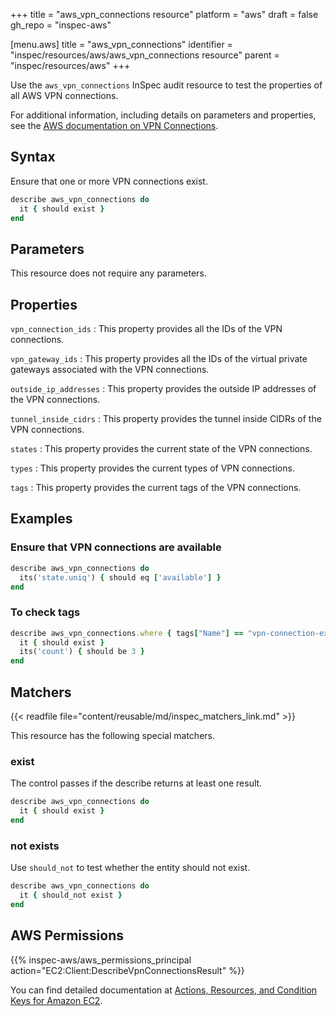 +++
title = "aws_vpn_connections resource"
platform = "aws"
draft = false
gh_repo = "inspec-aws"

[menu.aws]
title = "aws_vpn_connections"
identifier = "inspec/resources/aws/aws_vpn_connections resource"
parent = "inspec/resources/aws"
+++

Use the `aws_vpn_connections` InSpec audit resource to test the properties of all AWS VPN connections.

For additional information, including details on parameters and properties, see the [AWS documentation on VPN Connections](https://docs.aws.amazon.com/vpc/latest/userguide/vpn-connections.html).

## Syntax

Ensure that one or more VPN connections exist.

```ruby
describe aws_vpn_connections do
  it { should exist }
end
```

## Parameters

This resource does not require any parameters.

## Properties

`vpn_connection_ids`
: This property provides all the IDs of the VPN connections.

`vpn_gateway_ids`
: This property provides all the IDs of the virtual private gateways associated with the VPN connections.

`outside_ip_addresses`
: This property provides the outside IP addresses of the VPN connections.

`tunnel_inside_cidrs`
: This property provides the tunnel inside CIDRs of the VPN connections.

`states`
: This property provides the current state of the VPN connections.

`types`
: This property provides the current types of VPN connections.

`tags`
: This property provides the current tags of the VPN connections.

## Examples

### Ensure that VPN connections are available

```ruby
describe aws_vpn_connections do
  its('state.uniq') { should eq ['available'] }
end
```

### To check tags

```ruby
describe aws_vpn_connections.where { tags["Name"] == "vpn-connection-example-123" } do
  it { should exist }
  its('count') { should be 3 }
end
```

## Matchers

{{< readfile file="content/reusable/md/inspec_matchers_link.md" >}}

This resource has the following special matchers.

### exist

The control passes if the describe returns at least one result.

```ruby
describe aws_vpn_connections do
  it { should exist }
end
```

### not exists

Use `should_not` to test whether the entity should not exist.

```ruby
describe aws_vpn_connections do
  it { should_not exist }
end
```

## AWS Permissions

{{% inspec-aws/aws_permissions_principal action="EC2:Client:DescribeVpnConnectionsResult" %}}

You can find detailed documentation at [Actions, Resources, and Condition Keys for Amazon EC2](https://docs.aws.amazon.com/IAM/latest/UserGuide/list_amazonec2.html).

